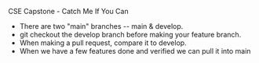 CSE Capstone - Catch Me If You Can

- There are two "main" branches -- main & develop.
- git checkout the develop branch before making your feature branch.
- When making a pull request, compare it to develop.
- When we have a few features done and verified we can pull it into main
